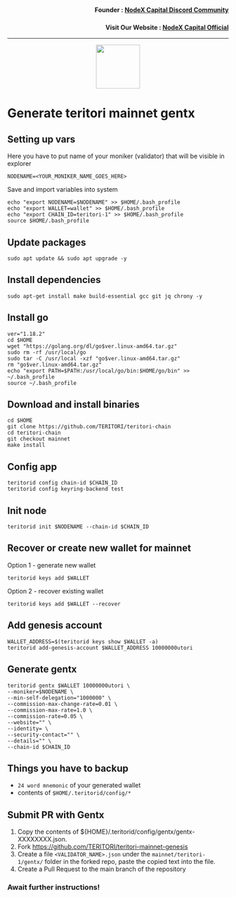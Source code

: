 <h3><p style="font-size:14px" align="right">Founder :
<a href="https://discord.gg/nodexcapital" target="_blank">NodeX Capital Discord Community</a></p></h3>
<h3><p style="font-size:14px" align="right">Visit Our Website :
<a href="https://discord.gg/nodexcapital" target="_blank">NodeX Capital Official</a></p></h3>
<hr>

<p align="center">
  <img height="100" height="auto" src="https://user-images.githubusercontent.com/50621007/179568169-a81fb8a8-12d2-4865-aa91-3dba7649d54e.png">
</p>

# Generate teritori mainnet gentx

## Setting up vars
Here you have to put name of your moniker (validator) that will be visible in explorer
```
NODENAME=<YOUR_MONIKER_NAME_GOES_HERE>
```

Save and import variables into system
```
echo "export NODENAME=$NODENAME" >> $HOME/.bash_profile
echo "export WALLET=wallet" >> $HOME/.bash_profile
echo "export CHAIN_ID=teritori-1" >> $HOME/.bash_profile
source $HOME/.bash_profile
```

## Update packages
```
sudo apt update && sudo apt upgrade -y
```

## Install dependencies
```
sudo apt-get install make build-essential gcc git jq chrony -y
```

## Install go
```
ver="1.18.2"
cd $HOME
wget "https://golang.org/dl/go$ver.linux-amd64.tar.gz"
sudo rm -rf /usr/local/go
sudo tar -C /usr/local -xzf "go$ver.linux-amd64.tar.gz"
rm "go$ver.linux-amd64.tar.gz"
echo "export PATH=$PATH:/usr/local/go/bin:$HOME/go/bin" >> ~/.bash_profile
source ~/.bash_profile
```

## Download and install binaries
```
cd $HOME
git clone https://github.com/TERITORI/teritori-chain
cd teritori-chain
git checkout mainnet
make install
```

## Config app
```
teritorid config chain-id $CHAIN_ID
teritorid config keyring-backend test
```

## Init node
```
teritorid init $NODENAME --chain-id $CHAIN_ID
```

## Recover or create new wallet for mainnet
Option 1 - generate new wallet
```
teritorid keys add $WALLET
```

Option 2 - recover existing wallet
```
teritorid keys add $WALLET --recover
```

## Add genesis account
```
WALLET_ADDRESS=$(teritorid keys show $WALLET -a)
teritorid add-genesis-account $WALLET_ADDRESS 10000000utori
```

## Generate gentx
```
teritorid gentx $WALLET 10000000utori \
--moniker=$NODENAME \
--min-self-delegation="1000000" \
--commission-max-change-rate=0.01 \
--commission-max-rate=1.0 \
--commission-rate=0.05 \
--website="" \
--identity= \
--security-contact="" \
--details="" \
--chain-id $CHAIN_ID
```

## Things you have to backup
- `24 word mnemonic` of your generated wallet
- contents of `$HOME/.teritorid/config/*`

## Submit PR with Gentx
1. Copy the contents of ${HOME}/.teritorid/config/gentx/gentx-XXXXXXXX.json.
2. Fork https://github.com/TERITORI/teritori-mainnet-genesis
3. Create a file `<VALIDATOR_NAME>.json` under the `mainnet/teritori-1/gentx/` folder in the forked repo, paste the copied text into the file.
4. Create a Pull Request to the main branch of the repository

### Await further instructions!

